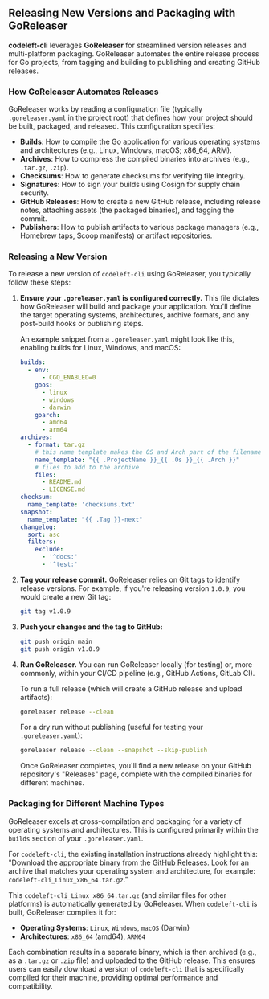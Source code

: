 ## Releasing New Versions and Packaging with GoReleaser 

**codeleft-cli** leverages **GoReleaser** for streamlined version releases and multi-platform packaging. GoReleaser automates the entire release process for Go projects, from tagging and building to publishing and creating GitHub releases.

### How GoReleaser Automates Releases

GoReleaser works by reading a configuration file (typically `.goreleaser.yaml` in the project root) that defines how your project should be built, packaged, and released. This configuration specifies:

* **Builds**: How to compile the Go application for various operating systems and architectures (e.g., Linux, Windows, macOS; x86\_64, ARM).
* **Archives**: How to compress the compiled binaries into archives (e.g., `.tar.gz`, `.zip`).
* **Checksums**: How to generate checksums for verifying file integrity.
* **Signatures**: How to sign your builds using Cosign for supply chain security.
* **GitHub Releases**: How to create a new GitHub release, including release notes, attaching assets (the packaged binaries), and tagging the commit.
* **Publishers**: How to publish artifacts to various package managers (e.g., Homebrew taps, Scoop manifests) or artifact repositories.

### Releasing a New Version

To release a new version of `codeleft-cli` using GoReleaser, you typically follow these steps:

1.  **Ensure your `.goreleaser.yaml` is configured correctly.** This file dictates how GoReleaser will build and package your application. You'll define the target operating systems, architectures, archive formats, and any post-build hooks or publishing steps.

    An example snippet from a `.goreleaser.yaml` might look like this, enabling builds for Linux, Windows, and macOS:

    ```yaml
    builds:
      - env:
          - CGO_ENABLED=0
        goos:
          - linux
          - windows
          - darwin
        goarch:
          - amd64
          - arm64
    archives:
      - format: tar.gz
        # this name template makes the OS and Arch part of the filename.
        name_template: "{{ .ProjectName }}_{{ .Os }}_{{ .Arch }}"
        # files to add to the archive
        files:
          - README.md
          - LICENSE.md
    checksum:
      name_template: 'checksums.txt'
    snapshot:
      name_template: "{{ .Tag }}-next"
    changelog:
      sort: asc
      filters:
        exclude:
          - '^docs:'
          - '^test:'
    ```

2.  **Tag your release commit.** GoReleaser relies on Git tags to identify release versions. For example, if you're releasing version `1.0.9`, you would create a new Git tag:

    ```bash
    git tag v1.0.9
    ```

3.  **Push your changes and the tag to GitHub:**

    ```bash
    git push origin main
    git push origin v1.0.9
    ```

4.  **Run GoReleaser.** You can run GoReleaser locally (for testing) or, more commonly, within your CI/CD pipeline (e.g., GitHub Actions, GitLab CI).

    To run a full release (which will create a GitHub release and upload artifacts):

    ```bash
    goreleaser release --clean
    ```

    For a dry run without publishing (useful for testing your `.goreleaser.yaml`):

    ```bash
    goreleaser release --clean --snapshot --skip-publish
    ```

    Once GoReleaser completes, you'll find a new release on your GitHub repository's "Releases" page, complete with the compiled binaries for different machines.

### Packaging for Different Machine Types

GoReleaser excels at cross-compilation and packaging for a variety of operating systems and architectures. This is configured primarily within the `builds` section of your `.goreleaser.yaml`.

For `codeleft-cli`, the existing installation instructions already highlight this: "Download the appropriate binary from the [GitHub Releases](https://github.com/henrylamb/codeleft-cli/releases). Look for an archive that matches your operating system and architecture, for example: `codeleft-cli_Linux_x86_64.tar.gz`."

This `codeleft-cli_Linux_x86_64.tar.gz` (and similar files for other platforms) is automatically generated by GoReleaser. When `codeleft-cli` is built, GoReleaser compiles it for:

* **Operating Systems**: `Linux`, `Windows`, `macOS` (Darwin)
* **Architectures**: `x86_64` (amd64), `ARM64`

Each combination results in a separate binary, which is then archived (e.g., as a `.tar.gz` or `.zip` file) and uploaded to the GitHub release. This ensures users can easily download a version of `codeleft-cli` that is specifically compiled for their machine, providing optimal performance and compatibility.